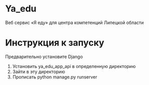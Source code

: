 # Ya_edu

Веб сервис «Я еду» для центра компетенций Липецкой области
# Инструкция к запуску 
Предварительно установите Django
1) Установить ya_edu_app_api в определенную директорию
2) Зайти в эту директорию
3) Прописать python manage.py runserver 
